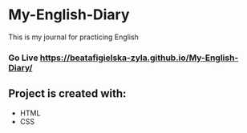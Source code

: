 # My-English-Diary

This is my journal for practicing English

### Go Live https://beatafigielska-zyla.github.io/My-English-Diary/

## Project is created with:

- HTML
- CSS
